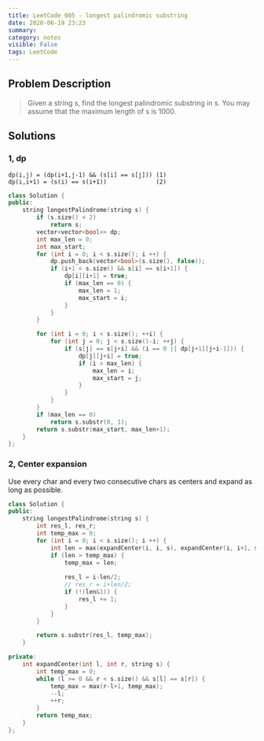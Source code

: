 ```yaml
---
title: LeetCode 005 - longest palindromic substring
date: 2020-06-19 23:23 
summary: 
category: notes
visible: False
tags: LeetCode
---
```


## Problem Description
>Given a string s, find the longest palindromic substring in s. You may assume that the maximum length of s is 1000.

## Solutions

### 1, dp

`dp(i,j) = (dp(i+1,j-1) && (s[i] == s[j])) (1)`  
`dp(i,i+1) = (s(i) == s(i+1))              (2)`

```C++
class Solution {
public:
    string longestPalindrome(string s) {
        if (s.size() < 2)
            return s;
        vector<vector<bool>> dp;
        int max_len = 0;
        int max_start;
        for (int i = 0; i < s.size(); i ++) {
            dp.push_back(vector<bool>(s.size(), false));
            if (i+1 < s.size() && s[i] == s[i+1]) {
                dp[i][i+1] = true;
                if (max_len == 0) {
                    max_len = 1;
                    max_start = i;
                }
            }
        }

        for (int i = 0; i < s.size(); ++i) {
            for (int j = 0; j < s.size()-i; ++j) {
                if (s[j] == s[j+i] && (i == 0 || dp[j+1][j+i-1])) {
                    dp[j][j+i] = true;
                    if (i > max_len) {
                        max_len = i;
                        max_start = j;
                    }
                }
            }
        }
        if (max_len == 0)
            return s.substr(0, 1);
        return s.substr(max_start, max_len+1);
    }
};
```

### 2, Center expansion

Use every char and every two consecutive chars as centers and expand as long as possible.

```C++
class Solution {
public:
    string longestPalindrome(string s) {
        int res_l, res_r;
        int temp_max = 0;
        for (int i = 0; i < s.size(); i ++) {
            int len = max(expandCenter(i, i, s), expandCenter(i, i+1, s));
            if (len > temp_max) {
                temp_max = len;
                
                res_l = i-len/2;
                // res_r = i+len/2;
                if (!(len&1)) {
                    res_l += 1;
                }
            }
        }

        return s.substr(res_l, temp_max);
    }

private:
    int expandCenter(int l, int r, string s) {
        int temp_max = 0;
        while (l >= 0 && r < s.size() && s[l] == s[r]) {
            temp_max = max(r-l+1, temp_max);
            --l;
            ++r;            
        }
        return temp_max;
    }
};
```